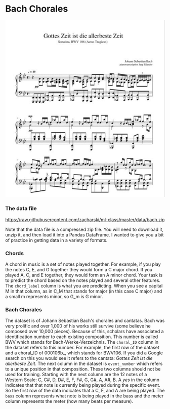 # Bach Chorales

![](../labs/pics/bach.png)

### The data file

https://raw.githubusercontent.com/zacharski/ml-class/master/data/bach.zip



Note that the data file is a compressed zip file. You will need to download it, unzip it, and then load it into a Pandas DataFrame. I wanted to give you a bit of practice in getting data in a variety of formats.

### Chords

A chord in music is a set of notes played together. For example, if you play the notes C, E, and G together they would form a C major chord. If you played A, C, and E together, they would form an A minor chord. Your task is to predict the chord based on the notes played and several other features. The `chord_label` column is what you are predicting. When you see a capital M in that column, as in C_M that stands for major (in this case C major) and a small m represents minor, so G_m is G minor.

### Bach Chorales

The dataset is of Johann Sebastian Bach's chorales and cantatas. Bach was very prolific and over 1,000 of his works still survive (some believe he composed over 10,000 pieces). Because of this, scholars have associated a identification number to each existing composition. This number is called BWV which stands for Bach-Werke-Verzeichnis. The `choral_ID` column in the dataset refers to this number. For example, the first row of the dataset and a choral_ID of 000106b_, which   stands for BWV106. If you did a Google search on this you would see it refers to the cantata: *Gottes Zeit ist die allerbeste Zeit*. The next column in the dataset is `event_number` which refers to a unique position in that composition. These two columns should not be used for training. Starting with the next column are the 12 notes of a Western Scale: C, C#, D, D#, E, F, F#, G, G#, A, A#, B. A *yes* in the column indicates that that note is currently being played during the specific event. So the first row of the data indicates that a C, F, and A are being played. The `bass` column represents what note is being played in the bass and the meter column represents the meter (how many beats per measure). 